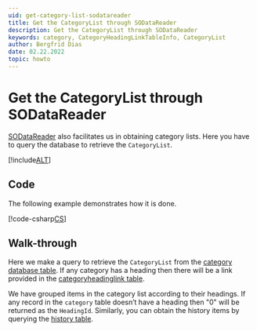 ```yaml
---
uid: get-category-list-sodatareader
title: Get the CategoryList through SODataReader
description: Get the CategoryList through SODataReader
keywords: category, CategoryHeadingLinkTableInfo, CategoryList
author: Bergfrid Dias
date: 02.22.2022
topic: howto
---
```


# Get the CategoryList through SODataReader

[SODataReader][1] also facilitates us in obtaining category lists. Here you have to query the database to retrieve the `CategoryList`.

[!include[ALT](../../../includes/note-using-sodatareader.md)]

## Code

The following example demonstrates how it is done.

[!code-csharp[CS](includes/get-catlist-osql.cs)]

## Walk-through

Here we make a query to retrieve the `CategoryList` from the [category database table][2]. If any category has a heading then there will be a link provided in the [categoryheadinglink table][3].

We have grouped items in the category list according to their headings. If any record in the `category` table doesn’t have a heading then "0" will be returned as the `HeadingId`. Similarly, you can obtain the history items by querying the [history table][4].

<!-- Referenced links -->
[1]: ../../so-data-reader.md
[2]: ../../../../database/tables/category.md
[3]: ../../../../database/tables/categoryheadinglink.md
[4]: ../../../../database/tables/history.md
